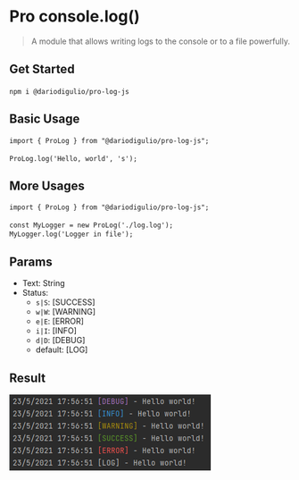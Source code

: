 # Pro console.log()

> A module that allows writing logs to the console or to a file powerfully.
 
## Get Started
`npm i @dariodigulio/pro-log-js`

## Basic Usage

```
import { ProLog } from "@dariodigulio/pro-log-js";

ProLog.log('Hello, world', 's');
```

## More Usages

```
import { ProLog } from "@dariodigulio/pro-log-js";

const MyLogger = new ProLog('./log.log');
MyLogger.log('Logger in file');
```

## Params

 * Text: String
* Status:
    * `s|S`: [SUCCESS]
    * `w|W`: [WARNING]
    * `e|E`: [ERROR]
    * `i|I`: [INFO]
    * `d|D`: [DEBUG]  
    * default: [LOG]
    
## Result 
![preview](./preview.png)
